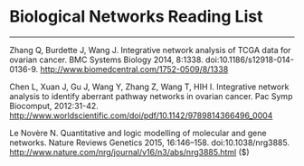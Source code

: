 # Biological Networks Reading List
---------
Zhang Q, Burdette J, Wang J. Integrative network analysis of TCGA data for ovarian cancer. BMC Systems Biology 2014, 8:1338. doi:10.1186/s12918-014-0136-9. http://www.biomedcentral.com/1752-0509/8/1338

Chen L,	Xuan J,	Gu J,	Wang Y,	Zhang Z,	Wang T,	HIH I. Integrative network analysis to identify aberrant pathway networks in ovarian cancer. Pac Symp Biocomput, 2012:31-42. http://www.worldscientific.com/doi/pdf/10.1142/9789814366496_0004

Le Novère N. Quantitative and logic modelling of molecular and gene networks. Nature Reviews Genetics 2015, 16:146–158. doi:10.1038/nrg3885. http://www.nature.com/nrg/journal/v16/n3/abs/nrg3885.html ($)
